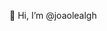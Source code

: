 👋 Hi, I’m @joaolealgh

<!---
joaolealgh/joaolealgh is a ✨ special ✨ repository because its `README.md` (this file) appears on your GitHub profile.
You can click the Preview link to take a look at your changes.
--->
